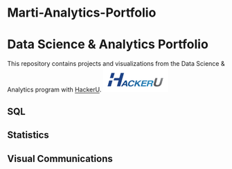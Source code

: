 # Marti-Analytics-Portfolio
# Data Science & Analytics Portfolio
This repository contains projects and visualizations from the Data Science & Analytics program with [HackerU](https://hackerusa.com/).
<img src="https://github.com/wiazur/data-analytics-portfolio/blob/main/hackeru-logo.png" width="150"/>

## SQL

## Statistics

## Visual Communications
